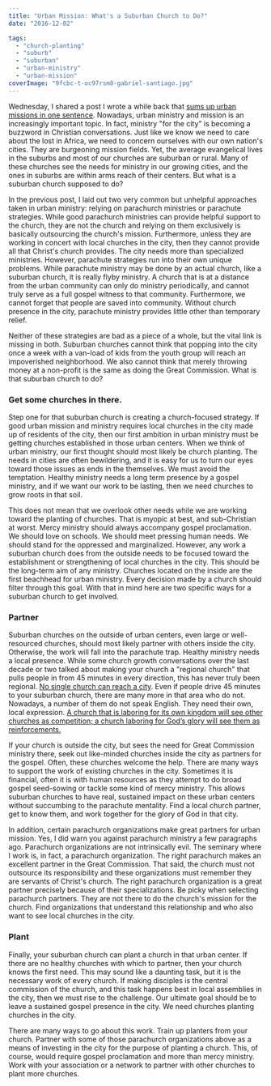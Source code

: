 ```yaml
---
title: "Urban Mission: What's a Suburban Church to Do?"
date: "2016-12-02"

tags: 
  - "church-planting"
  - "suburb"
  - "suburban"
  - "urban-ministry"
  - "urban-mission"
coverImage: "9fcbc-t-oc97rsm8-gabriel-santiago.jpg"
---
```


Wednesday, I shared a post I wrote a while back that [sums up urban missions in one sentence](http://blog.keelancook.com/2016/02/urban-missions-summed-up-in-one-sentence.html). Nowadays, urban ministry and mission is an increasingly important topic. In fact, ministry "for the city" is becoming a buzzword in Christian conversations. Just like we know we need to care about the lost in Africa, we need to concern ourselves with our own nation's cities. They are burgeoning mission fields. Yet, the average evangelical lives in the suburbs and most of our churches are suburban or rural. Many of these churches see the needs for ministry in our growing cities, and the ones in suburbs are within arms reach of their centers. But what is a suburban church supposed to do?

In the previous post, I laid out two very common but unhelpful approaches taken in urban ministry: relying on parachurch ministries or parachute strategies. While good parachurch ministries can provide helpful support to the church, they are not the church and relying on them exclusively is basically outsourcing the church's mission. Furthermore, unless they are working in concert with local churches in the city, then they cannot provide all that Christ's church provides. The city needs more than specialized ministries. However, parachute strategies run into their own unique problems. While parachute ministry may be done by an actual church, like a suburban church, it is really flyby ministry. A church that is at a distance from the urban community can only do ministry periodically, and cannot truly serve as a full gospel witness to that community. Furthermore, we cannot forget that people are saved into community. Without church presence in the city, parachute ministry provides little other than temporary relief.

Neither of these strategies are bad as a piece of a whole, but the vital link is missing in both. Suburban churches cannot think that popping into the city once a week with a van-load of kids from the youth group will reach an impoverished neighborhood. We also cannot think that merely throwing money at a non-profit is the same as doing the Great Commission. What is that suburban church to do?

### Get some churches in there.

Step one for that suburban church is creating a church-focused strategy. If good urban mission and ministry requires local churches in the city made up of residents of the city, then our first ambition in urban ministry must be getting churches established in those urban centers. When we think of urban ministry, our first thought should most likely be church planting. The needs in cities are often bewildering, and it is easy for us to turn our eyes toward those issues as ends in the themselves. We must avoid the temptation. Healthy ministry needs a long term presence by a gospel ministry, and if we want our work to be lasting, then we need churches to grow roots in that soil.

This does not mean that we overlook other needs while we are working toward the planting of churches. That is myopic at best, and sub-Christian at worst. Mercy ministry should always accompany gospel proclamation. We should love on schools. We should meet pressing human needs. We should stand for the oppressed and marginalized. However, any work a suburban church does from the outside needs to be focused toward the establishment or strengthening of local churches in the city. This should be the long-term aim of any ministry. Churches located on the inside are the first beachhead for urban ministry. Every decision made by a church should filter through this goal. With that in mind here are two specific ways for a suburban church to get involved.

### Partner

Suburban churches on the outside of urban centers, even large or well-resourced churches, should most likely partner with others inside the city. Otherwise, the work will fall into the parachute trap. Healthy ministry needs a local presence. While some church growth conversations over the last decade or two talked about making your church a "regional church" that pulls people in from 45 minutes in every direction, this has never truly been regional. [No single church can reach a city](http://blog.keelancook.com/2016/02/why-no-single-church-can-reach-a-city.html). Even if people drive 45 minutes to your suburban church, there are many more in that area who do not. Nowadays, a number of them do not speak English. They need their own, local expression. [A church that is laboring for its own kingdom will see other churches as competition; a church laboring for God’s glory will see them as reinforcements.](http://blog.keelancook.com/2015/11/cooperation-or-competition-does-your-church-play-nice-with-others.html)

If your church is outside the city, but sees the need for Great Commission ministry there, seek out like-minded churches inside the city as partners for the gospel. Often, these churches welcome the help. There are many ways to support the work of existing churches in the city. Sometimes it is financial, often it is with human resources as they attempt to do broad gospel seed-sowing or tackle some kind of mercy ministry. This allows suburban churches to have real, sustained impact on these urban centers without succumbing to the parachute mentality. Find a local church partner, get to know them, and work together for the glory of God in that city.

In addition, certain parachurch organizations make great partners for urban mission. Yes, I did warn you against parachurch ministry a few paragraphs ago. Parachurch organizations are not intrinsically evil. The seminary where I work is, in fact, a parachurch organization. The right parachurch makes an excellent partner in the Great Commission. That said, the church must not outsource its responsibility and these organizations must remember they are servants of Christ's church. The right parachurch organization is a great partner precisely because of their specializations. Be picky when selecting parachurch partners. They are not there to do the church's mission for the church. Find organizations that understand this relationship and who also want to see local churches in the city.

### Plant

Finally, your suburban church can plant a church in that urban center. If there are no healthy churches with which to partner, then your church knows the first need. This may sound like a daunting task, but it is the necessary work of every church. If making disciples is the central commission of the church, and this task happens best in local assemblies in the city, then we must rise to the challenge. Our ultimate goal should be to leave a sustained gospel presence in the city. We need churches planting churches in the city.

There are many ways to go about this work. Train up planters from your church. Partner with some of those parachurch organizations above as a means of investing in the city for the purpose of planting a church. This, of course, would require gospel proclamation and more than mercy ministry. Work with your association or a network to partner with other churches to plant more churches.
